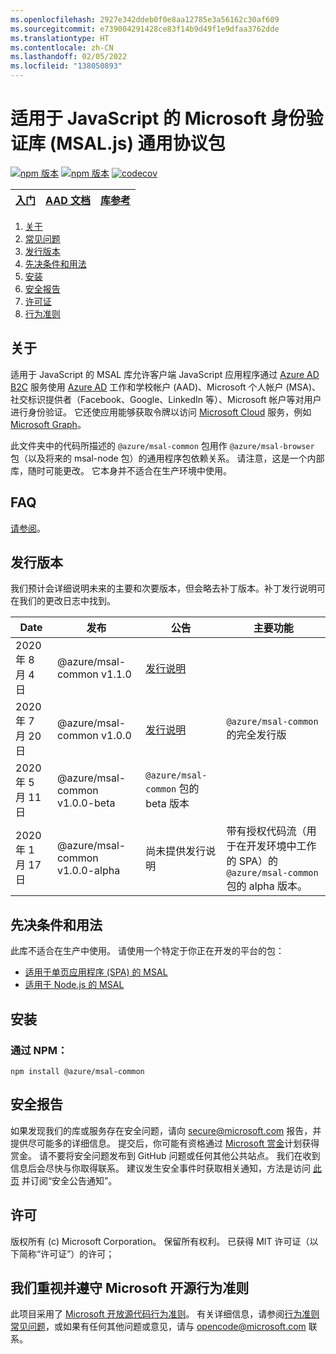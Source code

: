 ```yaml
---
ms.openlocfilehash: 2927e342ddeb0f0e8aa12785e3a56162c30af609
ms.sourcegitcommit: e739004291428ce83f14b9d49f1e9dfaa3762dde
ms.translationtype: HT
ms.contentlocale: zh-CN
ms.lasthandoff: 02/05/2022
ms.locfileid: "138050893"
---
```

# <a name="microsoft-authentication-library-for-javascript-msaljs-common-protocols-package"></a>适用于 JavaScript 的 Microsoft 身份验证库 (MSAL.js) 通用协议包

[![npm 版本](https://img.shields.io/npm/v/@azure/msal-common.svg?style=flat)](https://www.npmjs.com/package/@azure/msal-common/)
[![npm 版本](https://img.shields.io/npm/dm/@azure/msal-common.svg)](https://nodei.co/npm/@azure/msal-common/)
[![codecov](https://codecov.io/gh/AzureAD/microsoft-authentication-library-for-js/branch/dev/graph/badge.svg?flag=msal-common)](https://codecov.io/gh/AzureAD/microsoft-authentication-library-for-js)

| <a href="https://docs.microsoft.com/azure/active-directory/develop/guidedsetups/active-directory-javascriptspa" target="_blank">入门</a> | <a href="https://aka.ms/aaddevv2" target="_blank">AAD 文档</a> | <a href="https://azuread.github.io/microsoft-authentication-library-for-js/ref/modules/_azure_msal_common.html" target="_blank">库参考</a> |
| --- | --- | --- |

1. [关于](#about)
2. [常见问题](https://github.com/AzureAD/microsoft-authentication-library-for-js/blob/dev/lib/msal-common/FAQ.md)
3. [发行版本](#releases)
4. [先决条件和用法](#prerequisites-and-usage)
5. [安装](#installation)
6. [安全报告](#security-reporting)
7. [许可证](#license)
8. [行为准则](#we-value-and-adhere-to-the-microsoft-open-source-code-of-conduct)

## <a name="about"></a>关于

适用于 JavaScript 的 MSAL 库允许客户端 JavaScript 应用程序通过 [Azure AD B2C](https://docs.microsoft.com/en-us/azure/active-directory-b2c/active-directory-b2c-overview#identity-providers) 服务使用 [Azure AD](https://docs.microsoft.com/en-us/azure/active-directory/develop/v2-overview) 工作和学校帐户 (AAD)、Microsoft 个人帐户 (MSA)、社交标识提供者（Facebook、Google、LinkedIn 等）、Microsoft 帐户等对用户进行身份验证。 它还使应用能够获取令牌以访问 [Microsoft Cloud](https://www.microsoft.com/enterprise) 服务，例如 [Microsoft Graph](https://graph.microsoft.io)。 

此文件夹中的代码所描述的 `@azure/msal-common` 包用作 `@azure/msal-browser` 包（以及将来的 msal-node 包）的通用程序包依赖关系。 请注意，这是一个内部库，随时可能更改。 它本身并不适合在生产环境中使用。

## <a name="faq"></a>FAQ

[请参阅](https://github.com/AzureAD/microsoft-authentication-library-for-js/blob/dev/lib/msal-common/FAQ.md)。

## <a name="releases"></a>发行版本

我们预计会详细说明未来的主要和次要版本，但会略去补丁版本。补丁发行说明可在我们的更改日志中找到。

| Date | 发布 | 公告 | 主要功能 |
| ------| ------- | ---------| --------- |
| 2020 年 8 月 4 日 | @azure/msal-common v1.1.0 | [发行说明](https://https://github.com/AzureAD/microsoft-authentication-library-for-js/releases/tag/msal-common-v1.1.0)
| 2020 年 7 月 20 日 | @azure/msal-common v1.0.0 | [发行说明](https://github.com/AzureAD/microsoft-authentication-library-for-js/releases/tag/msal-common-v1.0.0) | `@azure/msal-common` 的完全发行版 |
| 2020 年 5 月 11 日 | @azure/msal-common v1.0.0-beta | `@azure/msal-common` 包的 beta 版本 |
| 2020 年 1 月 17 日 | @azure/msal-common v1.0.0-alpha | 尚未提供发行说明 | 带有授权代码流（用于在开发环境中工作的 SPA）的 `@azure/msal-common` 包的 alpha 版本。 |

## <a name="prerequisites-and-usage"></a>先决条件和用法
此库不适合在生产中使用。 请使用一个特定于你正在开发的平台的包：

- [适用于单页应用程序 (SPA) 的 MSAL](https://github.com/AzureAD/microsoft-authentication-library-for-js/tree/dev/lib/msal-browser)
- [适用于 Node.js 的 MSAL](https://github.com/AzureAD/microsoft-authentication-library-for-js/tree/dev/lib/msal-node)

## <a name="installation"></a>安装
### <a name="via-npm"></a>通过 NPM：

    npm install @azure/msal-common

## <a name="security-reporting"></a>安全报告

如果发现我们的库或服务存在安全问题，请向 [secure@microsoft.com](mailto:secure@microsoft.com) 报告，并提供尽可能多的详细信息。 提交后，你可能有资格通过 [Microsoft 赏金](http://aka.ms/bugbounty)计划获得赏金。 请不要将安全问题发布到 GitHub 问题或任何其他公共站点。 我们在收到信息后会尽快与你取得联系。 建议发生安全事件时获取相关通知，方法是访问 [此页](https://technet.microsoft.com/en-us/security/dd252948) 并订阅“安全公告通知”。

## <a name="license"></a>许可

版权所有 (c) Microsoft Corporation。  保留所有权利。 已获得 MIT 许可证（以下简称“许可证”）的许可；

## <a name="we-value-and-adhere-to-the-microsoft-open-source-code-of-conduct"></a>我们重视并遵守 Microsoft 开源行为准则

此项目采用了 [Microsoft 开放源代码行为准则](https://opensource.microsoft.com/codeofconduct/)。 有关详细信息，请参阅[行为准则常见问题](https://opensource.microsoft.com/codeofconduct/faq/)，或如果有任何其他问题或意见，请与 [opencode@microsoft.com](mailto:opencode@microsoft.com) 联系。
